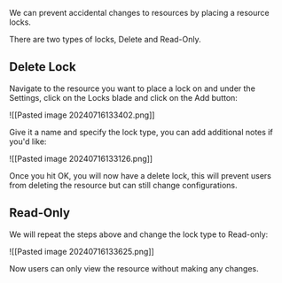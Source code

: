 We can prevent accidental changes to resources by placing a resource locks. 

There are two types of locks, Delete and Read-Only.

## Delete Lock
Navigate to the resource you want to place a lock on and under the Settings, click on the Locks blade and click on the Add button:

![[Pasted image 20240716133402.png]]

Give it a name and specify the lock type, you can add additional notes if you'd like:

![[Pasted image 20240716133126.png]]

Once you hit OK, you will now have a delete lock, this will prevent users from deleting the resource but can still change configurations.

## Read-Only

We will repeat the steps above and change the lock type to Read-only:

![[Pasted image 20240716133625.png]]

Now users can only view the resource without making any changes. 

